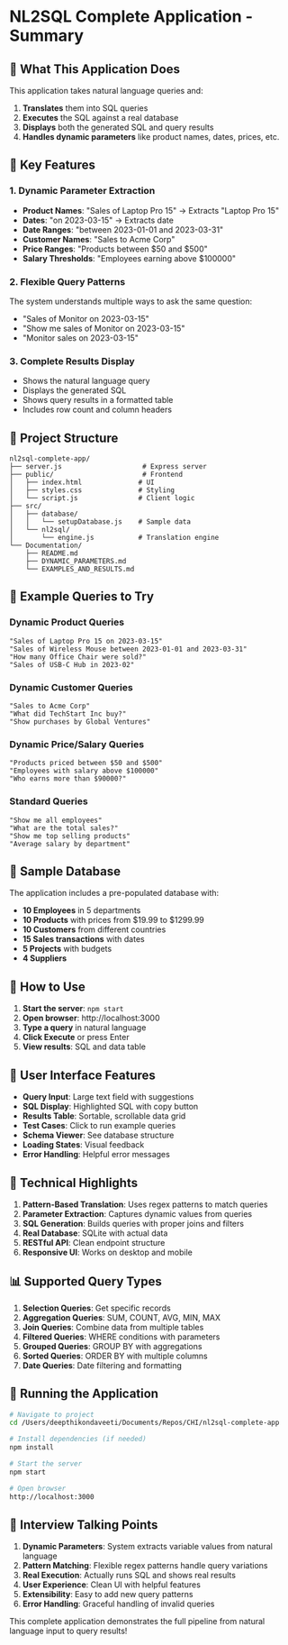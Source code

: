 # NL2SQL Complete Application - Summary

## 🎯 What This Application Does

This application takes natural language queries and:
1. **Translates** them into SQL queries
2. **Executes** the SQL against a real database
3. **Displays** both the generated SQL and query results
4. **Handles dynamic parameters** like product names, dates, prices, etc.

## 🚀 Key Features

### 1. Dynamic Parameter Extraction
- **Product Names**: "Sales of Laptop Pro 15" → Extracts "Laptop Pro 15"
- **Dates**: "on 2023-03-15" → Extracts date
- **Date Ranges**: "between 2023-01-01 and 2023-03-31"
- **Customer Names**: "Sales to Acme Corp"
- **Price Ranges**: "Products between $50 and $500"
- **Salary Thresholds**: "Employees earning above $100000"

### 2. Flexible Query Patterns
The system understands multiple ways to ask the same question:
- "Sales of Monitor on 2023-03-15"
- "Show me sales of Monitor on 2023-03-15"
- "Monitor sales on 2023-03-15"

### 3. Complete Results Display
- Shows the natural language query
- Displays the generated SQL
- Shows query results in a formatted table
- Includes row count and column headers

## 📁 Project Structure

```
nl2sql-complete-app/
├── server.js                    # Express server
├── public/                      # Frontend
│   ├── index.html              # UI
│   ├── styles.css              # Styling
│   └── script.js               # Client logic
├── src/
│   ├── database/
│   │   └── setupDatabase.js    # Sample data
│   └── nl2sql/
│       └── engine.js           # Translation engine
└── Documentation/
    ├── README.md
    ├── DYNAMIC_PARAMETERS.md
    └── EXAMPLES_AND_RESULTS.md
```

## 🧪 Example Queries to Try

### Dynamic Product Queries
```
"Sales of Laptop Pro 15 on 2023-03-15"
"Sales of Wireless Mouse between 2023-01-01 and 2023-03-31"
"How many Office Chair were sold?"
"Sales of USB-C Hub in 2023-02"
```

### Dynamic Customer Queries
```
"Sales to Acme Corp"
"What did TechStart Inc buy?"
"Show purchases by Global Ventures"
```

### Dynamic Price/Salary Queries
```
"Products priced between $50 and $500"
"Employees with salary above $100000"
"Who earns more than $90000?"
```

### Standard Queries
```
"Show me all employees"
"What are the total sales?"
"Show me top selling products"
"Average salary by department"
```

## 💾 Sample Database

The application includes a pre-populated database with:
- **10 Employees** in 5 departments
- **10 Products** with prices from $19.99 to $1299.99
- **10 Customers** from different countries
- **15 Sales transactions** with dates
- **5 Projects** with budgets
- **4 Suppliers**

## 🔧 How to Use

1. **Start the server**: `npm start`
2. **Open browser**: http://localhost:3000
3. **Type a query** in natural language
4. **Click Execute** or press Enter
5. **View results**: SQL and data table

## 🎨 User Interface Features

- **Query Input**: Large text field with suggestions
- **SQL Display**: Highlighted SQL with copy button
- **Results Table**: Sortable, scrollable data grid
- **Test Cases**: Click to run example queries
- **Schema Viewer**: See database structure
- **Loading States**: Visual feedback
- **Error Handling**: Helpful error messages

## 🔑 Technical Highlights

1. **Pattern-Based Translation**: Uses regex patterns to match queries
2. **Parameter Extraction**: Captures dynamic values from queries
3. **SQL Generation**: Builds queries with proper joins and filters
4. **Real Database**: SQLite with actual data
5. **RESTful API**: Clean endpoint structure
6. **Responsive UI**: Works on desktop and mobile

## 📊 Supported Query Types

1. **Selection Queries**: Get specific records
2. **Aggregation Queries**: SUM, COUNT, AVG, MIN, MAX
3. **Join Queries**: Combine data from multiple tables
4. **Filtered Queries**: WHERE conditions with parameters
5. **Grouped Queries**: GROUP BY with aggregations
6. **Sorted Queries**: ORDER BY with multiple columns
7. **Date Queries**: Date filtering and formatting

## 🚦 Running the Application

```bash
# Navigate to project
cd /Users/deepthikondaveeti/Documents/Repos/CHI/nl2sql-complete-app

# Install dependencies (if needed)
npm install

# Start the server
npm start

# Open browser
http://localhost:3000
```

## 🎯 Interview Talking Points

1. **Dynamic Parameters**: System extracts variable values from natural language
2. **Pattern Matching**: Flexible regex patterns handle query variations
3. **Real Execution**: Actually runs SQL and shows real results
4. **User Experience**: Clean UI with helpful features
5. **Extensibility**: Easy to add new query patterns
6. **Error Handling**: Graceful handling of invalid queries

This complete application demonstrates the full pipeline from natural language input to query results!